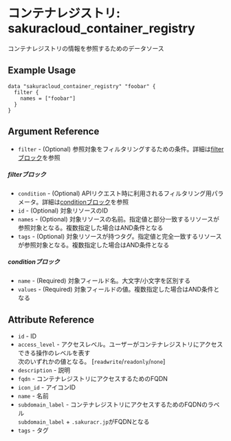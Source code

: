 # コンテナレジストリ: sakuracloud_container_registry

コンテナレジストリの情報を参照するためのデータソース

## Example Usage

```hcl
data "sakuracloud_container_registry" "foobar" {
  filter {
    names = ["foobar"]
  }
}
```
## Argument Reference

* `filter` - (Optional) 参照対象をフィルタリングするための条件。詳細は[filterブロック](#filter)を参照 

##### filterブロック

* `condition` - (Optional) APIリクエスト時に利用されるフィルタリング用パラメータ。詳細は[conditionブロック](#condition)を参照  
* `id` - (Optional) 対象リソースのID 
* `names` - (Optional) 対象リソースの名前。指定値と部分一致するリソースが参照対象となる。複数指定した場合はAND条件となる  
* `tags` - (Optional) 対象リソースが持つタグ。指定値と完全一致するリソースが参照対象となる。複数指定した場合はAND条件となる

##### conditionブロック

* `name` - (Required) 対象フィールド名。大文字/小文字を区別する  
* `values` - (Required) 対象フィールドの値。複数指定した場合はAND条件となる


## Attribute Reference

* `id` - ID
* `access_level` - アクセスレベル。ユーザーがコンテナレジストリにアクセスできる操作のレベルを表す  
次のいずれかの値となる。 [`readwrite`/`readonly`/`none`]
* `description` - 説明
* `fqdn` - コンテナレジストリにアクセスするためのFQDN
* `icon_id` - アイコンID
* `name` - 名前
* `subdomain_label` - コンテナレジストリにアクセスするためのFQDNのラベル  
`subdomain_label` + `.sakuracr.jp`がFQDNとなる  
* `tags` - タグ



